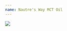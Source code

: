 ```yaml
---
name: Nautre's Way MCT Oil
---
```


<a href="https://www.amazon.com/dp/B0181U4TOI/ref=as_li_ss_il?coliid=I1U9ADQDGLYAYW&colid=3A3G5PQI6U2UN&psc=1&ref_=lv_ov_lig_dp_it&linkCode=li2&tag=kombatkitchen-20&linkId=794d4d44f9ec451ae8d734dc59fd9726&language=en_US" target="_blank"><img border="0" src="//ws-na.amazon-adsystem.com/widgets/q?_encoding=UTF8&ASIN=B0181U4TOI&Format=_SL160_&ID=AsinImage&MarketPlace=US&ServiceVersion=20070822&WS=1&tag=kombatkitchen-20&language=en_US" ></a><img src="https://ir-na.amazon-adsystem.com/e/ir?t=kombatkitchen-20&language=en_US&l=li2&o=1&a=B0181U4TOI" width="1" height="1" border="0" alt="" style="border:none !important; margin:0px !important;" />
